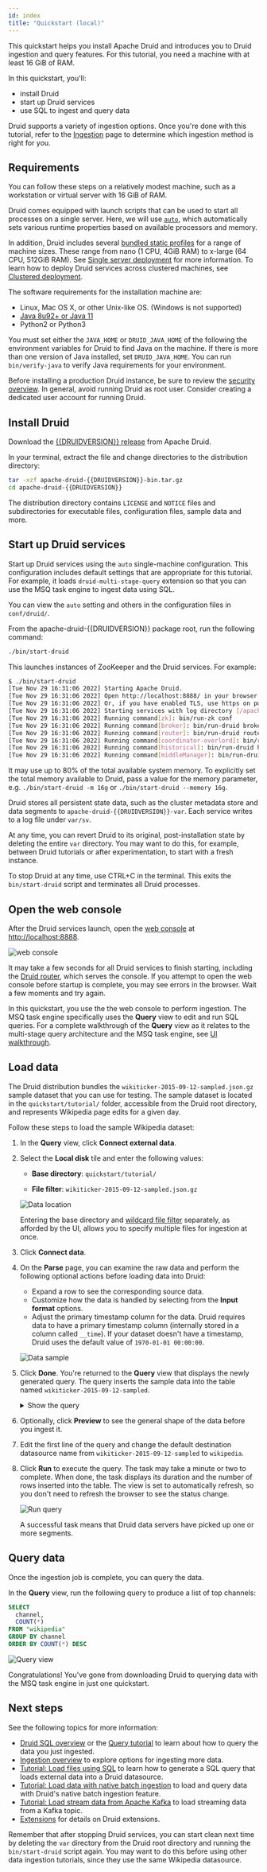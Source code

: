 ```yaml
---
id: index
title: "Quickstart (local)"
---
```


<!--
  ~ Licensed to the Apache Software Foundation (ASF) under one
  ~ or more contributor license agreements.  See the NOTICE file
  ~ distributed with this work for additional information
  ~ regarding copyright ownership.  The ASF licenses this file
  ~ to you under the Apache License, Version 2.0 (the
  ~ "License"); you may not use this file except in compliance
  ~ with the License.  You may obtain a copy of the License at
  ~
  ~   http://www.apache.org/licenses/LICENSE-2.0
  ~
  ~ Unless required by applicable law or agreed to in writing,
  ~ software distributed under the License is distributed on an
  ~ "AS IS" BASIS, WITHOUT WARRANTIES OR CONDITIONS OF ANY
  ~ KIND, either express or implied.  See the License for the
  ~ specific language governing permissions and limitations
  ~ under the License.
  -->

This quickstart helps you install Apache Druid and introduces you to Druid ingestion and query features. For this tutorial, you need a machine with at least 16 GiB of RAM.

In this quickstart, you'll:
- install Druid
- start up Druid services
- use SQL to ingest and query data

Druid supports a variety of ingestion options. Once you're done with this tutorial, refer to the
[Ingestion](../ingestion/index.md) page to determine which ingestion method is right for you.

## Requirements

You can follow these steps on a relatively modest machine, such as a workstation or virtual server with 16 GiB of RAM.

Druid comes equipped with launch scripts that can be used to start all processes on a single server. Here, we will use [`auto`](../operations/single-server.md#druid-auto-start), which automatically sets various runtime properties based on available processors and memory.

In addition, Druid includes several [bundled static profiles](../operations/single-server.md) for a range of machine sizes. These range from nano (1 CPU, 4GiB RAM) to x-large (64 CPU, 512GiB RAM).
See [Single server deployment](../operations/single-server.md) for more information. To learn how to deploy Druid services across clustered machines, see [Clustered deployment](./cluster.md).

The software requirements for the installation machine are:

* Linux, Mac OS X, or other Unix-like OS. (Windows is not supported)
* [Java 8u92+ or Java 11](../operations/java.md)
* Python2 or Python3

You must set either the `JAVA_HOME` or `DRUID_JAVA_HOME` of the following the environment variables for Druid to find Java on the machine. If there is more than one version of Java installed, set
`DRUID_JAVA_HOME`. You can run `bin/verify-java` to verify Java requirements for your environment.

Before installing a production Druid instance, be sure to review the [security
overview](../operations/security-overview.md). In general, avoid running Druid as root user. Consider creating a
dedicated user account for running Druid.  

## Install Druid

Download the [{{DRUIDVERSION}} release](https://www.apache.org/dyn/closer.cgi?path=/druid/{{DRUIDVERSION}}/apache-druid-{{DRUIDVERSION}}-bin.tar.gz) from Apache Druid. 

In your terminal, extract the file and change directories to the distribution directory:

```bash
tar -xzf apache-druid-{{DRUIDVERSION}}-bin.tar.gz
cd apache-druid-{{DRUIDVERSION}}
```

The distribution directory contains `LICENSE` and `NOTICE` files and subdirectories for executable files, configuration files, sample data and more.

## Start up Druid services

Start up Druid services using the `auto` single-machine configuration.
This configuration includes default settings that are appropriate for this tutorial.
For example, it loads `druid-multi-stage-query` extension so that you can use the MSQ task engine to ingest data using SQL.

You can view the `auto` setting and others in the configuration files in `conf/druid/`. 

From the apache-druid-{{DRUIDVERSION}} package root, run the following command:

```bash
./bin/start-druid
```

This launches instances of ZooKeeper and the Druid services.
For example:

```bash
$ ./bin/start-druid
[Tue Nov 29 16:31:06 2022] Starting Apache Druid.
[Tue Nov 29 16:31:06 2022] Open http://localhost:8888/ in your browser to access the web console.
[Tue Nov 29 16:31:06 2022] Or, if you have enabled TLS, use https on port 9088.
[Tue Nov 29 16:31:06 2022] Starting services with log directory [/apache-druid-{{DRUIDVERSION}}/log].
[Tue Nov 29 16:31:06 2022] Running command[zk]: bin/run-zk conf
[Tue Nov 29 16:31:06 2022] Running command[broker]: bin/run-druid broker /apache-druid-{{DRUIDVERSION}}/conf/druid/single-server/quickstart '-Xms1187m -Xmx1187m -XX:MaxDirectMemorySize=791m'
[Tue Nov 29 16:31:06 2022] Running command[router]: bin/run-druid router /apache-druid-{{DRUIDVERSION}}/conf/druid/single-server/quickstart '-Xms128m -Xmx128m'
[Tue Nov 29 16:31:06 2022] Running command[coordinator-overlord]: bin/run-druid coordinator-overlord /apache-druid-{{DRUIDVERSION}}/conf/druid/single-server/quickstart '-Xms1290m -Xmx1290m'
[Tue Nov 29 16:31:06 2022] Running command[historical]: bin/run-druid historical /apache-druid-{{DRUIDVERSION}}/conf/druid/single-server/quickstart '-Xms1376m -Xmx1376m -XX:MaxDirectMemorySize=2064m'
[Tue Nov 29 16:31:06 2022] Running command[middleManager]: bin/run-druid middleManager /apache-druid-{{DRUIDVERSION}}/conf/druid/single-server/quickstart '-Xms64m -Xmx64m' '-Ddruid.worker.capacity=2 -Ddruid.indexer.runner.javaOptsArray=["-server","-Duser.timezone=UTC","-Dfile.encoding=UTF-8","-XX:+ExitOnOutOfMemoryError","-Djava.util.logging.manager=org.apache.logging.log4j.jul.LogManager","-Xms256m","-Xmx256m","-XX:MaxDirectMemorySize=256m"]'
```

It may use up to 80% of the total available system memory.
To explicitly set the total memory available to Druid, pass a value for the memory parameter, e.g. `./bin/start-druid -m 16g` or `./bin/start-druid --memory 16g`. 

Druid stores all persistent state data, such as the cluster metadata store and data segments to `apache-druid-{{DRUIDVERSION}}-var`.
Each service writes to a log file under `var/sv`.

At any time, you can revert Druid to its original, post-installation state by deleting the entire `var` directory. You may want to do this, for example, between Druid tutorials or after experimentation, to start with a fresh instance. 

To stop Druid at any time, use CTRL+C in the terminal. This exits the `bin/start-druid` script and terminates all Druid processes.

## Open the web console 

After the Druid services launch, open the [web console](../operations/web-console.md) at [http://localhost:8888](http://localhost:8888). 

![web console](../assets/tutorial-quickstart-01.png "web console")

It may take a few seconds for all Druid services to finish starting, including the [Druid router](../design/router.md), which serves the console. If you attempt to open the web console before startup is complete, you may see errors in the browser. Wait a few moments and try again.

In this quickstart, you use the the web console to perform ingestion. The MSQ task engine specifically uses the **Query** view to edit and run SQL queries.
For a complete walkthrough of the **Query** view as it relates to the multi-stage query architecture and the MSQ task engine, see [UI walkthrough](../operations/web-console.md).

## Load data

The Druid distribution bundles the `wikiticker-2015-09-12-sampled.json.gz` sample dataset that you can use for testing. The sample dataset is located in the `quickstart/tutorial/` folder, accessible from the Druid root directory, and represents Wikipedia page edits for a given day. 

Follow these steps to load the sample Wikipedia dataset:

1. In the **Query** view, click **Connect external data**.
2. Select the **Local disk** tile and enter the following values:

   - **Base directory**: `quickstart/tutorial/`

   - **File filter**: `wikiticker-2015-09-12-sampled.json.gz` 

   ![Data location](../assets/tutorial-quickstart-02.png "Data location")

   Entering the base directory and [wildcard file filter](https://commons.apache.org/proper/commons-io/apidocs/org/apache/commons/io/filefilter/WildcardFileFilter.html) separately, as afforded by the UI, allows you to specify multiple files for ingestion at once.

3. Click **Connect data**. 
4. On the **Parse** page, you can examine the raw data and perform the following optional actions before loading data into Druid: 
   - Expand a row to see the corresponding source data.
   - Customize how the data is handled by selecting from the **Input format** options.
   - Adjust the primary timestamp column for the data.
   Druid requires data to have a primary timestamp column (internally stored in a column called `__time`).
   If your dataset doesn't have a timestamp, Druid uses the default value of `1970-01-01 00:00:00`.

   ![Data sample](../assets/tutorial-quickstart-03.png "Data sample")

5. Click **Done**. You're returned to the **Query** view that displays the newly generated query.
   The query inserts the sample data into the table named `wikiticker-2015-09-12-sampled`.

   <details><summary>Show the query</summary>

   ```sql
   REPLACE INTO "wikiticker-2015-09-12-sampled" OVERWRITE ALL
   WITH input_data AS (SELECT *
   FROM TABLE(
     EXTERN(
       '{"type":"local","baseDir":"quickstart/tutorial/","filter":"wikiticker-2015-09-12-sampled.json.gz"}',
       '{"type":"json"}',
       '[{"name":"time","type":"string"},{"name":"channel","type":"string"},{"name":"cityName","type":"string"},{"name":"comment","type":"string"},{"name":"countryIsoCode","type":"string"},{"name":"countryName","type":"string"},{"name":"isAnonymous","type":"string"},{"name":"isMinor","type":"string"},{"name":"isNew","type":"string"},{"name":"isRobot","type":"string"},{"name":"isUnpatrolled","type":"string"},{"name":"metroCode","type":"long"},{"name":"namespace","type":"string"},{"name":"page","type":"string"},{"name":"regionIsoCode","type":"string"},{"name":"regionName","type":"string"},{"name":"user","type":"string"},{"name":"delta","type":"long"},{"name":"added","type":"long"},{"name":"deleted","type":"long"}]'
        )
      ))
   SELECT
     TIME_PARSE("time") AS __time,
     channel,
     cityName,
     comment,
     countryIsoCode,
     countryName,
     isAnonymous,
     isMinor,
     isNew,
     isRobot,
     isUnpatrolled,
     metroCode,
     namespace,
     page,
     regionIsoCode,
     regionName,
     user,
     delta,
     added,
     deleted
   FROM input_data
   PARTITIONED BY DAY
   ```
   </details>

6. Optionally, click **Preview** to see the general shape of the data before you ingest it.
7. Edit the first line of the query and change the default destination datasource name from `wikiticker-2015-09-12-sampled` to `wikipedia`.
8. Click **Run** to execute the query. The task may take a minute or two to complete. When done, the task displays its duration and the number of rows inserted into the table. The view is set to automatically refresh, so you don't need to refresh the browser to see the status change.

    ![Run query](../assets/tutorial-quickstart-04.png "Run query")

   A successful task means that Druid data servers have picked up one or more segments.

## Query data

Once the ingestion job is complete, you can query the data. 

In the **Query** view, run the following query to produce a list of top channels:

```sql
SELECT
  channel,
  COUNT(*)
FROM "wikipedia"
GROUP BY channel
ORDER BY COUNT(*) DESC
```

![Query view](../assets/tutorial-quickstart-05.png "Query view")

Congratulations! You've gone from downloading Druid to querying data with the MSQ task engine in just one quickstart.

## Next steps

See the following topics for more information:

* [Druid SQL overview](../querying/sql.md) or the [Query tutorial](./tutorial-query.md) to learn about how to query the data you just ingested.
* [Ingestion overview](../ingestion/index.md) to explore options for ingesting more data.
* [Tutorial: Load files using SQL](./tutorial-msq-extern.md) to learn how to generate a SQL query that loads external data into a Druid datasource.
* [Tutorial: Load data with native batch ingestion](tutorial-batch-native.md) to load and query data with Druid's native batch ingestion feature.
* [Tutorial: Load stream data from Apache Kafka](./tutorial-kafka.md) to load streaming data from a Kafka topic.
* [Extensions](../development/extensions.md) for details on Druid extensions.

Remember that after stopping Druid services, you can start clean next time by deleting the `var` directory from the Druid root directory and running the `bin/start-druid` script again. You may want to do this before using other data ingestion tutorials, since they use the same Wikipedia datasource.
